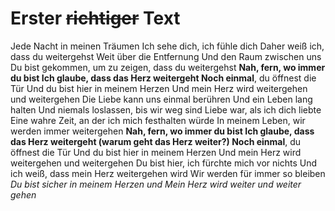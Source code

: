 # Erster ~~richtiger~~ Text

Jede Nacht in meinen Träumen
Ich sehe dich, ich fühle dich
Daher weiß ich, dass du weitergehst
Weit über die Entfernung
Und den Raum zwischen uns
Du bist gekommen, um zu zeigen, dass du weitergehst
**Nah, fern, wo immer du bist
Ich glaube, dass das Herz weitergeht
Noch einmal**, du öffnest die Tür
Und du bist hier in meinem Herzen
Und mein Herz wird weitergehen und weitergehen
Die Liebe kann uns einmal berühren
Und ein Leben lang halten
Und niemals loslassen, bis wir weg sind
Liebe war, als ich dich liebte
Eine wahre Zeit, an der ich mich festhalten würde
In meinem Leben, wir werden immer weitergehen
**Nah, fern, wo immer du bist
Ich glaube, dass das Herz weitergeht (warum geht das Herz weiter?)
Noch einmal**, du öffnest die Tür
Und du bist hier in meinem Herzen
Und mein Herz wird weitergehen und weitergehen
Du bist hier, ich fürchte mich vor nichts
Und ich weiß, dass mein Herz weitergehen wird
Wir werden für immer so bleiben
*Du bist sicher in meinem Herzen und
Mein Herz wird weiter und weiter gehen*
